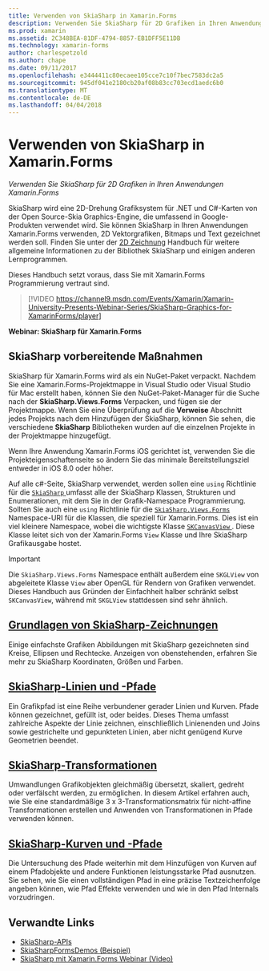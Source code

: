 ```yaml
---
title: Verwenden von SkiaSharp in Xamarin.Forms
description: Verwenden Sie SkiaSharp für 2D Grafiken in Ihren Anwendungen Xamarin.Forms
ms.prod: xamarin
ms.assetid: 2C348BEA-81DF-4794-8857-EB1DFF5E11DB
ms.technology: xamarin-forms
author: charlespetzold
ms.author: chape
ms.date: 09/11/2017
ms.openlocfilehash: e3444411c80ecaee105cce7c10f7bec7583dc2a5
ms.sourcegitcommit: 945df041e2180cb20af08b83cc703ecd1aedc6b0
ms.translationtype: MT
ms.contentlocale: de-DE
ms.lasthandoff: 04/04/2018
---
```

# <a name="using-skiasharp-in-xamarinforms"></a>Verwenden von SkiaSharp in Xamarin.Forms

_Verwenden Sie SkiaSharp für 2D Grafiken in Ihren Anwendungen Xamarin.Forms_

SkiaSharp wird eine 2D-Drehung Grafiksystem für .NET und C#-Karten von der Open Source-Skia Graphics-Engine, die umfassend in Google-Produkten verwendet wird. Sie können SkiaSharp in Ihren Anwendungen Xamarin.Forms verwenden, 2D Vektorgrafiken, Bitmaps und Text gezeichnet werden soll. Finden Sie unter der [2D Zeichnung](~/graphics-games/skiasharp/index.md) Handbuch für weitere allgemeine Informationen zu der Bibliothek SkiaSharp und einigen anderen Lernprogrammen.

Dieses Handbuch setzt voraus, dass Sie mit Xamarin.Forms Programmierung vertraut sind.

> [!VIDEO https://channel9.msdn.com/Events/Xamarin/Xamarin-University-Presents-Webinar-Series/SkiaSharp-Graphics-for-XamarinForms/player]

**Webinar: SkiaSharp für Xamarin.Forms**

## <a name="skiasharp-preliminaries"></a>SkiaSharp vorbereitende Maßnahmen

SkiaSharp für Xamarin.Forms wird als ein NuGet-Paket verpackt. Nachdem Sie eine Xamarin.Forms-Projektmappe in Visual Studio oder Visual Studio für Mac erstellt haben, können Sie den NuGet-Paket-Manager für die Suche nach der **SkiaSharp.Views.Forms** Verpacken, und fügen sie der Projektmappe. Wenn Sie eine Überprüfung auf die **Verweise** Abschnitt jedes Projekts nach dem Hinzufügen der SkiaSharp, können Sie sehen, die verschiedene **SkiaSharp** Bibliotheken wurden auf die einzelnen Projekte in der Projektmappe hinzugefügt.

Wenn Ihre Anwendung Xamarin.Forms iOS gerichtet ist, verwenden Sie die Projekteigenschaftenseite so ändern Sie das minimale Bereitstellungsziel entweder in iOS 8.0 oder höher.

Auf alle c#-Seite, SkiaSharp verwendet, werden sollen eine `using` Richtlinie für die [ `SkiaSharp` ](https://developer.xamarin.com/api/namespace/SkiaSharp/) umfasst alle der SkiaSharp Klassen, Strukturen und Enumerationen, mit dem Sie in der Grafik-Namespace Programmierung. Sollten Sie auch eine `using` Richtlinie für die [ `SkiaSharp.Views.Forms` ](https://developer.xamarin.com/api/namespace/SkiaSharp.Views.Forms/) Namespace-URI für die Klassen, die speziell für Xamarin.Forms. Dies ist ein viel kleinere Namespace, wobei die wichtigste Klasse [ `SKCanvasView` ](https://developer.xamarin.com/api/type/SkiaSharp.Views.Forms.SKCanvasView/). Diese Klasse leitet sich von der Xamarin.Forms `View` Klasse und Ihre SkiaSharp Grafikausgabe hostet.

> [!IMPORTANT]
> Die `SkiaSharp.Views.Forms` Namespace enthält außerdem eine `SKGLView` von abgeleitete Klasse `View` aber OpenGL für Rendern von Grafiken verwendet. Dieses Handbuch aus Gründen der Einfachheit halber schränkt selbst `SKCanvasView`, während mit `SKGLView` stattdessen sind sehr ähnlich.

## <a name="skiasharp-drawing-basicsbasicsindexmd"></a>[Grundlagen von SkiaSharp-Zeichnungen](basics/index.md)

Einige einfachste Grafiken Abbildungen mit SkiaSharp gezeichneten sind Kreise, Ellipsen und Rechtecke. Anzeigen von obenstehenden, erfahren Sie mehr zu SkiaSharp Koordinaten, Größen und Farben.

## <a name="skiasharp-lines-and-pathspathsindexmd"></a>[SkiaSharp-Linien und -Pfade](paths/index.md)

Ein Grafikpfad ist eine Reihe verbundener gerader Linien und Kurven. Pfade können gezeichnet, gefüllt ist, oder beides. Dieses Thema umfasst zahlreiche Aspekte der Linie zeichnen, einschließlich Linienenden und Joins sowie gestrichelte und gepunkteten Linien, aber nicht genügend Kurve Geometrien beendet.

## <a name="skiasharp-transformstransformsindexmd"></a>[SkiaSharp-Transformationen](transforms/index.md)

Umwandlungen Grafikobjekten gleichmäßig übersetzt, skaliert, gedreht oder verfälscht werden, zu ermöglichen. In diesem Artikel erfahren auch, wie Sie eine standardmäßige 3 x 3-Transformationsmatrix für nicht-affine Transformationen erstellen und Anwenden von Transformationen in Pfade verwenden können.

## <a name="skiasharp-curves-and-pathscurvesindexmd"></a>[SkiaSharp-Kurven und -Pfade](curves/index.md)

Die Untersuchung des Pfade weiterhin mit dem Hinzufügen von Kurven auf einem Pfadobjekte und andere Funktionen leistungsstarke Pfad ausnutzen. Sie sehen, wie Sie einen vollständigen Pfad in eine präzise Textzeichenfolge angeben können, wie Pfad Effekte verwenden und wie in den Pfad Internals vorzudringen.


## <a name="related-links"></a>Verwandte Links

- [SkiaSharp-APIs](https://developer.xamarin.com/api/root/SkiaSharp/)
- [SkiaSharpFormsDemos (Beispiel)](https://developer.xamarin.com/samples/xamarin-forms/SkiaSharpForms/Demos/)
- [SkiaSharp mit Xamarin.Forms Webinar (Video)](https://channel9.msdn.com/Events/Xamarin/Xamarin-University-Presents-Webinar-Series/SkiaSharp-Graphics-for-XamarinForms)
